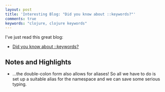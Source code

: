 ```yaml
---
layout: post
title: 'Interesting Blog: "Did you know about ::keywords?"'
comments: true
keywords: "clojure, clojure keywords"
---
```


I've just read this great blog:

- [Did you know about ::keywords?](https://kotka.de/blog/2010/05/Did_you_know_III.html)

## Notes and Highlights

- ...the double-colon form also allows for aliases! So all we have to do is set up a suitable alias for the namespace and we can save some serious typing.

